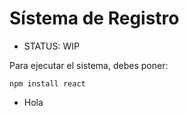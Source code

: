 <h1>Sístema de Registro</h1>

- STATUS: WIP
  
Para ejecutar el sistema, debes poner:

```npm install react```

- Hola
